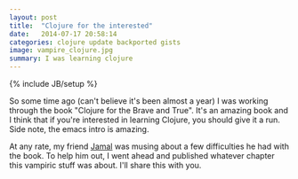 ```yaml
---
layout: post
title:  "Clojure for the interested"
date:   2014-07-17 20:58:14
categories: clojure update backported gists
image: vampire_clojure.jpg
summary: I was learning clojure
---
```

{% include JB/setup %}

So some time ago (can't believe it's been almost a year) I was working through the book "Clojure for the Brave and True". It's an amazing book and I think that if you're interested in learning Clojure, you should give it a run. Side note, the emacs intro is amazing.

At any rate, my friend <a href="https://github.com/jamalburgess" target="_blank">Jamal</a> was musing about a few difficulties he had with the book. To help him out, I went ahead and published whatever chapter this vampiric stuff was about. I'll share this with you.

<script src="https://gist.github.com/mikedorseyjr/db39554e96da74f78b1b.js"></script>
